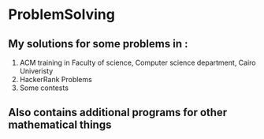 # ProblemSolving
## My solutions for some problems in :
1. ACM training in Faculty of science, Computer science department, Cairo Univeristy
2. HackerRank Problems
3. Some contests
## Also contains additional programs for other mathematical things
